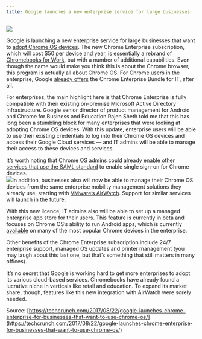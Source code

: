 ```yaml
---
title: Google launches a new enterprise service for large businesses
---
```


![](https://tctechcrunch2011.files.wordpress.com/2016/04/dscf2296.jpg?w=738)

Google is launching a new enterprise service for large businesses that want to [adopt Chrome OS devices](https://enterprise.google.com/chrome/work-computers-for-larger-businesses/). The new Chrome Enterprise subscription, which will cost $50 per device and year, is essentially a rebrand of [Chromebooks for Work](https://techcrunch.com/2014/10/08/google-launches-new-50year-chromebooks-for-work-subscription-option/), but with a number of additional capabilities. Even though the name would make you think this is about the Chrome browser, this program is actually all about Chrome OS. For Chrome users in the enterprise, Google [already offers](https://techcrunch.com/2017/05/23/google-launches-the-chrome-enterprise-bundle-for-it-admins/) the Chrome Enterprise Bundle for IT, after all.

For enterprises, the main highlight here is that Chrome Enterprise is fully compatible with their existing on-premise Microsoft Active Directory infrastructure. Google senior director of product management for Android and Chrome for Business and Education Rajen Sheth told me that this has long been a stumbling block for many enterprises that were looking at adopting Chrome OS devices. With this update, enterprise users will be able to use their existing credentials to log into their Chrome OS devices and access their Google Cloud services — and IT admins will be able to manage their access to these devices and services.

It’s worth noting that Chrome OS admins could already [enable other services that use the SAML standard](https://support.google.com/chrome/a/answer/6060880?hl=en) to enable single sign-on for Chrome devices.  
![](https://tctechcrunch2011.files.wordpress.com/2017/08/screen-shot-2017-08-16-at-4-23-09-pm-1.png?w=1024&h=575)In addition, businesses also will now be able to manage their Chrome OS devices from the same enterprise mobility management solutions they already use, starting with [VMware’s AirWatch](https://www.vmware.com/products/enterprise-mobility-management.html). Support for similar services will launch in the future.

With this new licence, IT admins also will be able to set up a managed enterprise app store for their users. This feature is currently in beta and focuses on Chrome OS’s ability to run Android apps, which is currently [available](https://www.chromium.org/chromium-os/chrome-os-systems-supporting-android-apps) on many of the most popular Chrome devices in the enterprise.

Other benefits of the Chrome Enterprise subscription include 24/7 enterprise support, managed OS updates and printer management \(you may laugh about this last one, but that’s something that still matters in many offices\).

It’s no secret that Google is working hard to get more enterprises to adopt its various cloud-based services. Chromebooks have already found a lucrative niche in verticals like retail and education. To expand its market share, though, features like this new integration with AirWatch were sorely needed.

Source: [https://techcrunch.com/2017/08/22/google-launches-chrome-enterprise-for-businesses-that-want-to-use-chrome-os/](https://techcrunch.com/2017/08/22/google-launches-chrome-enterprise-for-businesses-that-want-to-use-chrome-os/)

